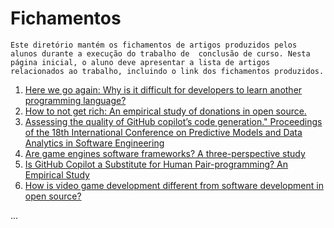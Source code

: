 # Fichamentos

`Este diretório mantém os fichamentos de artigos produzidos pelos alunos durante a execução do trabalho de  conclusão de curso. Nesta página inicial, o aluno deve apresentar a lista de artigos relacionados ao trabalho, incluindo o link dos fichamentos produzidos.`

1. [Here we go again: Why is it difficult for developers to learn another programming language?](link)
2. [How to not get rich: An empirical study of donations in open source.](link)
3. [Assessing the quality of GitHub copilot’s code generation." Proceedings of the 18th International Conference on Predictive Models and Data Analytics in Software Engineering](link)
4. [Are game engines software frameworks? A three-perspective study](link)
5. [Is GitHub Copilot a Substitute for Human Pair-programming? An Empirical Study](link)
6. [How is video game development different from software development in open source?](link)



...
